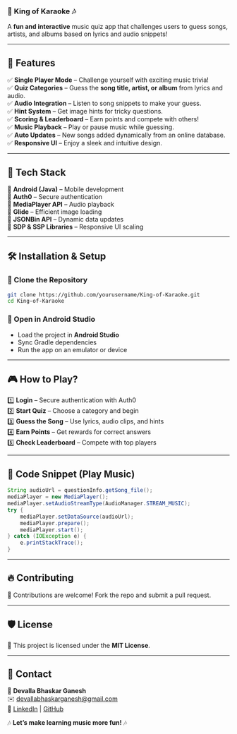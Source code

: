 

### 🎤 **King of Karaoke** 🎶  
A **fun and interactive** music quiz app that challenges users to guess songs, artists, and albums based on lyrics and audio snippets!  


---

## 🚀 **Features**  
✅ **Single Player Mode** – Challenge yourself with exciting music trivia!  
✅ **Quiz Categories** – Guess the **song title, artist, or album** from lyrics and audio.  
✅ **Audio Integration** – Listen to song snippets to make your guess.  
✅ **Hint System** – Get image hints for tricky questions.  
✅ **Scoring & Leaderboard** – Earn points and compete with others!  
✅ **Music Playback** – Play or pause music while guessing.  
✅ **Auto Updates** – New songs added dynamically from an online database.  
✅ **Responsive UI** – Enjoy a sleek and intuitive design.  

---



## 📲 **Tech Stack**  
🔹 **Android (Java)** – Mobile development  
🔹 **Auth0** – Secure authentication  
🔹 **MediaPlayer API** – Audio playback  
🔹 **Glide** – Efficient image loading  
🔹 **JSONBin API** – Dynamic data updates  
🔹 **SDP & SSP Libraries** – Responsive UI scaling  

---

## 🛠 **Installation & Setup**  

### 🔹 Clone the Repository  
```sh
git clone https://github.com/yourusername/King-of-Karaoke.git
cd King-of-Karaoke
```

### 🔹 Open in Android Studio  
- Load the project in **Android Studio**  
- Sync Gradle dependencies  
- Run the app on an emulator or device  

---

## 🎮 **How to Play?**  
1️⃣ **Login** – Secure authentication with Auth0  
2️⃣ **Start Quiz** – Choose a category and begin  
3️⃣ **Guess the Song** – Use lyrics, audio clips, and hints  
4️⃣ **Earn Points** – Get rewards for correct answers  
5️⃣ **Check Leaderboard** – Compete with top players  

---

## 📝 **Code Snippet** (Play Music)  
```java
String audioUrl = questionInfo.getSong_file();
mediaPlayer = new MediaPlayer();
mediaPlayer.setAudioStreamType(AudioManager.STREAM_MUSIC);
try {
    mediaPlayer.setDataSource(audioUrl);
    mediaPlayer.prepare();
    mediaPlayer.start();
} catch (IOException e) {
    e.printStackTrace();
}
```

---

## 🔥 **Contributing**  
👥 Contributions are welcome! Fork the repo and submit a pull request.  

---

## 🛡 **License**  
📜 This project is licensed under the **MIT License**.  

---

## 📧 **Contact**  
📌 **Devalla Bhaskar Ganesh**  
✉️ [devallabhaskarganesh@gmail.com](mailto:devallabhaskarganesh@gmail.com)  
🔗 [LinkedIn](https://linkedin.com/in/devallabhaskarganesh/) | [GitHub](https://github.com/dbhaskarganesh)  

🎶 **Let’s make learning music more fun!** 🎶  
